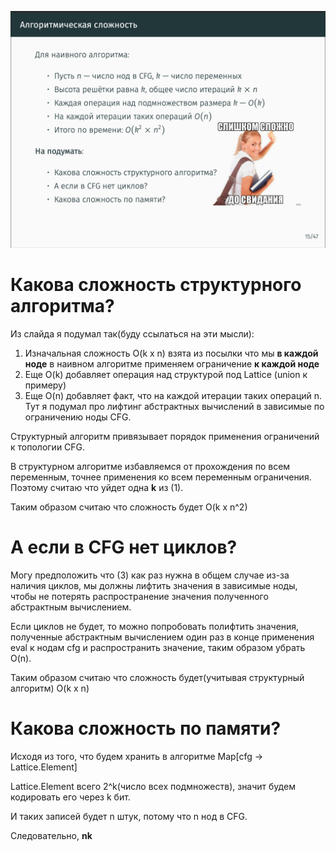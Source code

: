 ![img_5.png](images/img_5.png)

# Какова сложность структурного алгоритма?

Из слайда я подумал так(буду ссылаться на эти мысли):
1) Изначальная сложность O(k x n) взята из посылки что мы **в каждой ноде**
в наивном алгоритме применяем ограничение **к каждой ноде**
2) Еще O(k) добавляет операция над структурой под Lattice (union к примеру)
3) Еще O(n) добавляет факт, что на каждой итерации таких операций n. 
Тут я подумал про лифтинг абстрактных вычислений в зависимые по ограничению ноды CFG.

Структурный алгоритм привязывает порядок применения ограничений к топологии CFG.

В структурном алгоритме избавляемся от прохождения по всем переменным, 
точнее применения ко всем переменным ограничения. Поэтому считаю что уйдет 
одна **k** из (1).

Таким образом считаю что сложность будет O(k x n^2)

# А если в CFG нет циклов?

Могу предположить что (3) как раз нужна в общем случае из-за наличия циклов, 
мы должны лифтить значения в зависимые ноды, чтобы не потерять распространение
значения полученного абстрактным вычислением.

Если циклов не будет, то можно попробовать полифтить значения, полученные
абстрактным вычислением один раз в конце применения eval к нодам cfg и распространить
значение, таким образом убрать O(n).

Таким образом считаю что сложность будет(учитывая структурный алгоритм) O(k x n)

# Какова сложность по памяти?

Исходя из того, что будем хранить в алгоритме Map[cfg -> Lattice.Element]

Lattice.Element всего 2^k(число всех подмножеств), значит будем кодировать его
через k бит.

И таких записей будет n штук, потому что n нод в CFG.

Следовательно, **nk**
